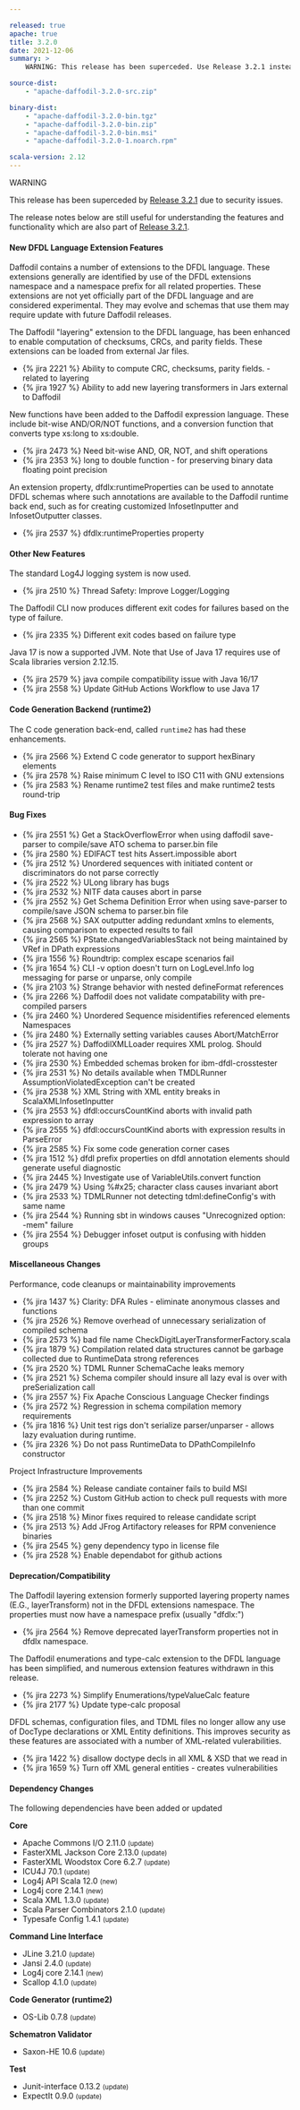 ```yaml
---

released: true
apache: true
title: 3.2.0
date: 2021-12-06
summary: >
    WARNING: This release has been superceded. Use Release 3.2.1 instead.

source-dist:
    - "apache-daffodil-3.2.0-src.zip"

binary-dist:
    - "apache-daffodil-3.2.0-bin.tgz"
    - "apache-daffodil-3.2.0-bin.zip"
    - "apache-daffodil-3.2.0-bin.msi"
    - "apache-daffodil-3.2.0-1.noarch.rpm"

scala-version: 2.12
---
```

<div class="alert alert-danger">
WARNING
<p/>
This release has been superceded by <a href="../3.2.1">Release 3.2.1</a> due to security issues.
<p/>
The release notes below are still useful for understanding the features and functionality which are also part of <a href="../3.2.1">Release 3.2.1</a>.
</div>

#### New DFDL Language Extension Features

Daffodil contains a number of extensions to the DFDL language. These
extensions generally are identified by use of the DFDL extensions
namespace and a namespace prefix for all related properties. These
extensions are not yet officially part of the DFDL language and are
considered experimental. They may evolve and schemas that use them may
require update with future Daffodil releases.

The Daffodil "layering" extension to the DFDL language, has been
enhanced to enable computation of checksums, CRCs, and parity fields.
These extensions can be loaded from external Jar files.

* {% jira 2221 %} Ability to compute CRC, checksums, parity fields. - related to layering
* {% jira 1927 %} Ability to add new layering transformers in Jars external to Daffodil

New functions have been added to the Daffodil expression language.
These include bit-wise AND/OR/NOT functions, and a conversion function
that converts type xs:long to xs:double.

* {% jira 2473 %} Need bit-wise AND, OR, NOT, and shift operations
* {% jira 2353 %} long to double function - for preserving binary data floating point precision

An extension property, dfdlx:runtimeProperties can be used to annotate
DFDL schemas where such annotations are available to the Daffodil
runtime back end, such as for creating customized InfosetInputter and
InfosetOutputter classes.

* {% jira 2537 %} dfdlx:runtimeProperties property

#### Other New Features

The standard Log4J logging system is now used. 

* {% jira 2510 %} Thread Safety: Improve Logger/Logging

The Daffodil CLI now produces different exit codes for failures based on the type of failure. 

* {% jira 2335 %} Different exit codes based on failure type

Java 17 is now a supported JVM. Note that Use of Java 17 requires use of Scala libraries version 2.12.15. 

* {% jira 2579 %} java compile compatibility issue with Java 16/17
* {% jira 2558 %} Update GitHub Actions Workflow to use Java 17

#### Code Generation Backend (runtime2)

The C code generation back-end, called `runtime2` has had these enhancements.

* {% jira 2566 %} Extend C code generator to support hexBinary elements
* {% jira 2578 %} Raise minimum C level to ISO C11 with GNU extensions
* {% jira 2583 %} Rename runtime2 test files and make runtime2 tests round-trip

#### Bug Fixes

* {% jira 2551 %} Get a StackOverflowError when using daffodil save-parser to compile/save ATO schema to parser.bin file
* {% jira 2580 %} EDIFACT test hits Assert.impossible abort
* {% jira 2512 %} Unordered sequences with initiated content or discriminators do not parse correctly
* {% jira 2522 %} ULong library has bugs
* {% jira 2532 %} NITF data causes abort in parse
* {% jira 2552 %} Get Schema Definition Error when using save-parser to compile/save JSON schema to parser.bin file
* {% jira 2568 %} SAX outputter adding redundant xmlns to elements, causing comparison to expected results to fail
* {% jira 2565 %} PState.changedVariablesStack not being maintained by VRef in DPath expressions
* {% jira 1556 %} Roundtrip: complex escape scenarios fail
* {% jira 1654 %} CLI -v option doesn't turn on LogLevel.Info log messaging for parse or unparse, only compile
* {% jira 2103 %} Strange behavior with nested defineFormat references
* {% jira 2266 %} Daffodil does not validate compatability with pre-compiled parsers
* {% jira 2460 %} Unordered Sequence misidentifies referenced elements Namespaces
* {% jira 2480 %} Externally setting variables causes Abort/MatchError
* {% jira 2527 %} DaffodilXMLLoader requires XML prolog. Should tolerate not having one
* {% jira 2530 %} Embedded schemas broken for ibm-dfdl-crosstester
* {% jira 2531 %} No details available when TMDLRunner AssumptionViolatedException can't be created
* {% jira 2538 %} XML String with XML entity breaks in ScalaXMLInfosetInputter
* {% jira 2553 %} dfdl:occursCountKind aborts with invalid path expression to array
* {% jira 2555 %} dfdl:occursCountKind aborts with expression results in ParseError
* {% jira 2585 %} Fix some code generation corner cases
* {% jira 1512 %} dfdl prefix properties on dfdl annotation elements should generate useful diagnostic
* {% jira 2445 %} Investigate use of VariableUtils.convert function
* {% jira 2479 %} Using %#x25; character class causes invariant abort
* {% jira 2533 %} TDMLRunner not detecting tdml:defineConfig's with same name
* {% jira 2544 %} Running sbt in windows causes "Unrecognized option: -mem" failure
* {% jira 2554 %} Debugger infoset output is confusing with hidden groups

#### Miscellaneous Changes

Performance, code cleanups or maintainability improvements

* {% jira 1437 %} Clarity: DFA Rules - eliminate anonymous classes and functions
* {% jira 2526 %} Remove overhead of unnecessary serialization of compiled schema
* {% jira 2573 %} bad file name CheckDigitLayerTransformerFactory.scala
* {% jira 1879 %} Compilation related data structures cannot be garbage collected due to RuntimeData strong references
* {% jira 2520 %} TDML Runner SchemaCache leaks memory
* {% jira 2521 %} Schema compiler should insure all lazy eval is over with preSerialization call
* {% jira 2557 %} Fix Apache Conscious Language Checker findings
* {% jira 2572 %} Regression in schema compilation memory requirements
* {% jira 1816 %} Unit test rigs don't serialize parser/unparser - allows lazy evaluation during runtime.
* {% jira 2326 %} Do not pass RuntimeData to DPathCompileInfo constructor

Project Infrastructure Improvements

* {% jira 2584 %} Release candiate container fails to build MSI
* {% jira 2252 %} Custom GitHub action to check pull requests with more than one commit
* {% jira 2518 %} Minor fixes required to release candidate script
* {% jira 2513 %} Add JFrog Artifactory releases for RPM convenience binaries
* {% jira 2545 %} geny dependency typo in license file
* {% jira 2528 %} Enable dependabot for github actions

#### Deprecation/Compatibility

The Daffodil layering extension formerly supported layering property
names (E.G., layerTransform) not in the DFDL extensions namespace. The
properties must now have a namespace prefix (usually "dfdlx:")

* {% jira 2564 %} Remove deprecated layerTransform properties not in dfdlx namespace.

The Daffodil enumerations and type-calc extension to the DFDL language
has been simplified, and numerous extension features withdrawn in this
release.

* {% jira 2273 %} Simplify Enumerations/typeValueCalc feature
* {% jira 2177 %} Update type-calc proposal

DFDL schemas, configuration files, and TDML files no longer allow any
use of DocType declarations or XML Entity definitions. This improves
security as these features are associated with a number of XML-related
vulerabilities.

* {% jira 1422 %} disallow doctype decls in all XML & XSD that we read in
* {% jira 1659 %} Turn off XML general entities - creates vulnerabilities

#### Dependency Changes

The following dependencies have been added or updated

**Core**

* Apache Commons I/O 2.11.0 <small>(update)</small>
* FasterXML Jackson Core 2.13.0 <small>(update)</small>
* FasterXML Woodstox Core 6.2.7 <small>(update)</small>
* ICU4J 70.1 <small>(update)</small>
* Log4j API Scala 12.0 <small>(new)</small>
* Log4j core 2.14.1 <small>(new)</small>
* Scala XML 1.3.0 <small>(update)</small>
* Scala Parser Combinators 2.1.0 <small>(update)</small>
* Typesafe Config 1.4.1 <small>(update)</small>

**Command Line Interface**

* JLine 3.21.0 <small>(update)</small>
* Jansi 2.4.0 <small>(update)</small>
* Log4j core 2.14.1 <small>(new)</small>
* Scallop 4.1.0 <small>(update)</small>

**Code Generator (runtime2)**

* OS-Lib 0.7.8 <small>(update)</small>

**Schematron Validator**

* Saxon-HE 10.6 <small>(update)</small>

**Test**

* Junit-interface 0.13.2 <small>(update)</small>
* ExpectIt 0.9.0 <small>(update)</small>
